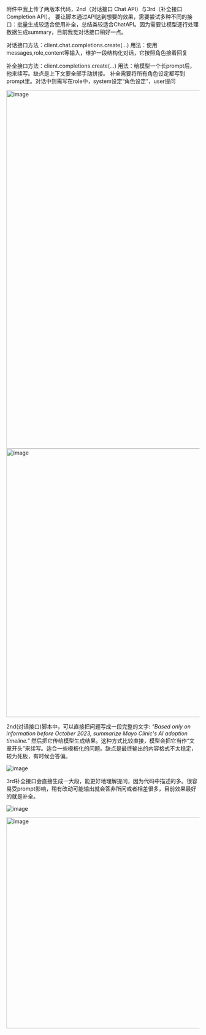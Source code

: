 附件中我上传了两版本代码，2nd（对话接口 Chat API）与3rd（补全接口 Completion API）。 要让脚本通过API达到想要的效果，需要尝试多种不同的接口：批量生成较适合使用补全，总结类较适合ChatAPI。因为需要让模型逐行处理数据生成summary，目前我觉对话接口稍好一点。

对话接口方法：client.chat.completions.create(...) 用法：使用messages,role,content等输入，维护一段结构化对话，它按照角色接着回复

补全接口方法：client.completions.create(...) 用法：给模型一个长prompt后，他来续写。缺点是上下文要全部手动拼接。 补全需要将所有角色设定都写到prompt里。对话中则需写在role中，system设定“角色设定”，user提问

<img width="934" alt="image" src="https://github.com/user-attachments/assets/e55682c3-9b2c-4932-bcac-1ef1513ea0ed" />

<img width="699" alt="image" src="https://github.com/user-attachments/assets/a803e0f8-8e4e-4b8a-9c19-a20c0e9c6bc6" />

2nd(对话接口)脚本中，可以直接把问题写成一段完整的文字: *"Based only on information before October 2023, summarize Mayo Clinic's AI adoption timeline."* 然后把它传给模型生成结果。这种方式比较直接，模型会把它当作“文章开头”来续写。适合一些模板化的问题。缺点是最终输出的内容格式不太稳定，较为死板，有时候会答偏。

![image](https://github.com/user-attachments/assets/8c33a23d-4ac9-4da8-b337-d5974d5c1bb7)

3rd补全接口会直接生成一大段，能更好地理解提问，因为代码中描述的多。很容易受prompt影响，稍有改动可能输出就会答非所问或者相差很多，目前效果最好的就是补全。

![image](https://github.com/user-attachments/assets/5066f91c-7863-4831-ba30-28986922936f)

<img width="550" alt="image" src="https://github.com/user-attachments/assets/f08b00a9-130b-414d-8be0-42deb0c3fad4" />
